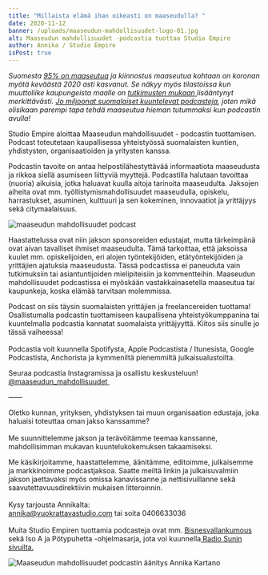 ```yaml
---
title: "Millaista elämä ihan oikeasti on maaseudulla? "
date: 2020-11-12
banner: /uploads/maaseudun-mahdollisuudet-logo-01.jpg
alt: Maaseudun mahdollisuudet -podcastia tuottaa Studio Empire
author: Annika / Studio Empire
isPost: true
---
```

*Suomesta [95% on maaseutua](https://www.maaseuduntulevaisuus.fi/maaseutu/95-prosenttia-suomen-pinta-alasta-on-maaseutua-1.41226) ja kiinnostus maaseutua kohtaan on koronan myötä keväästä 2020 asti kasvanut. Se näkyy myös tilastoissa kun muuttoliike kaupungeista maalle on [tutkimusten mukaan ](https://yle.fi/uutiset/3-11494111)lisääntynyt merkittävästi. [Jo miljoonat suomalaiset kuuntelevat podcasteja](https://www.radiomedia.fi/radiomainonta/tutkimukset/podcast-tutkimus-2020), joten mikä olisikaan parempi tapa tehdä maaseutua hieman tutummaksi kun podcastin avulla!*

Studio Empire aloittaa Maaseudun mahdollisuudet - podcastin tuottamisen.\
Podcast toteutetaan kaupallisessa yhteistyössä suomalaisten kuntien, yhdistysten, organisaatioiden ja yritysten kanssa. 

Podcastin tavoite on antaa helpostilähestyttävää informaatiota maaseudusta ja rikkoa siellä asumiseen liittyviä myyttejä. Podcastilla halutaan tavoittaa (nuoria) aikuisia, jotka haluavat kuulla aitoja tarinoita maaseudulta. Jaksojen aiheita ovat mm. työllistymismahdollisuudet maaseudulla, opiskelu, harrastukset, asuminen, kulttuuri ja sen kokeminen, innovaatiot ja yrittäjyys sekä citymaalaisuus.

![maaseudun mahdollisuudet podcast](/uploads/maaseudun-mahdollisuudet-logo-01.jpg "maaseudun mahdollisuudet podcast")

Haastattelussa ovat niin jakson sponsoreiden edustajat, mutta tärkeimpänä ovat aivan tavalliset ihmiset maaseudulta. Tämä tarkoittaa, että jaksoissa kuulet mm. opiskelijoiden, eri alojen työntekijöiden, etätyöntekijöiden ja yrittäjien ajatuksia maaseudusta. Tässä podcastissa ei paneuduta vain tutkimuksiin tai asiantuntijoiden mielipiteisiin ja kommentteihin. Maaseudun mahdollisuudet podcastissa ei myöskään vastakkainasetella maaseutua tai kaupunkeja, koska elämää tarvitaan molemmissa.

Podcast on siis täysin suomalaisten yrittäjien ja freelancereiden tuottama! Osallistumalla podcastin tuottamiseen kaupallisena yhteistyökumppanina tai kuuntelmalla podcastia kannatat suomalaista yrittäjyyttä. Kiitos siis sinulle jo tässä vaiheessa!\
\
Podcastia voit kuunnella Spotifysta, Apple Podcastista / Itunesista, Google Podcastista, Anchorista ja kymmeniltä pienemmiltä julkaisualustoilta. 

Seuraa podcastia Instagramissa ja osallistu keskusteluun!\
[@maaseudun_mahdollisuudet ](https://www.instagram.com/maaseudun_mahdollisuudet/)

——

Oletko kunnan, yrityksen, yhdistyksen tai muun organisaation edustaja, joka haluaisi toteuttaa oman jakso kanssamme?\
\
Me suunnittelemme jakson ja terävöitämme teemaa kanssanne, mahdollisimman mukavan kuuntelukokemuksen takaamiseksi. 

Me käsikirjoitamme, haastattelemme, äänitämme, editoimme, julkaisemme ja markkinoimme podcastjaksoa. Saatte meiltä linkin ja julkaisuvalmiin jakson jaettavaksi myös omissa kanavissanne ja nettisivuillanne sekä saavutettavuusdirektiivin mukaisen litteroinnin.\
\
Kysy tarjousta Annikalta:\
[annika@vuokrattavastudio.com](mailto:annika@vuokrattavastudio.com) tai soita 0406633036\
\
Muita Studio Empiren tuottamia podcasteja ovat mm. [Bisnesvallankumous](https://open.spotify.com/show/1QGffYh7zuo8yI4lOBevAD?si=UofWG4Q_Scmv1E7TTjH1KQ) sekä Iso A ja Pötypuhetta -ohjelmasarja, jota voi kuunnella[ Radio Sunin sivuilta. ](https://radiosun.fi/iso-a-ja-potypuhetta/)



![Maaseudun mahdollisuudet podcastin äänitys Annika Kartano](/uploads/imgl2492.jpg "Maaseudun mahdollisuudet podcastin äänitys Annika Kartano")